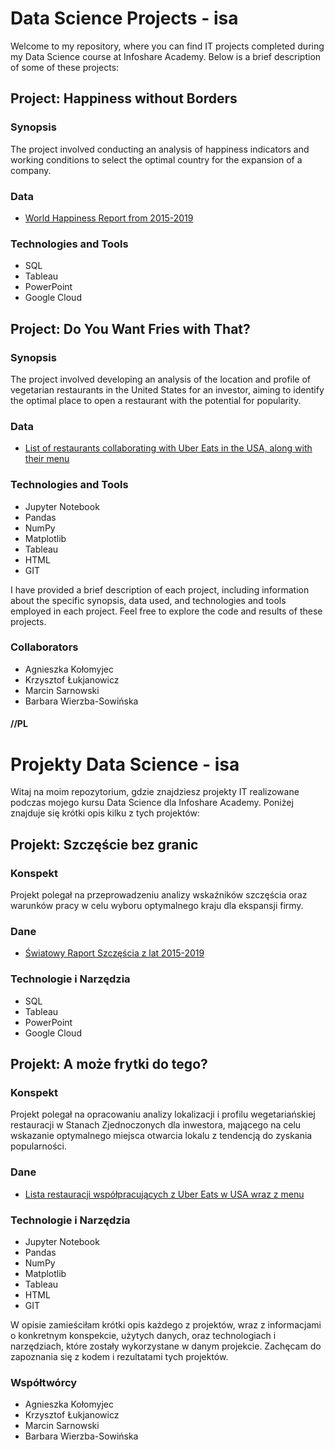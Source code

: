 # Data Science Projects - isa

Welcome to my repository, where you can find IT projects completed during my Data Science course at Infoshare Academy. Below is a brief description of some of these projects:

## Project: Happiness without Borders

### Synopsis
The project involved conducting an analysis of happiness indicators and working conditions to select the optimal country for the expansion of a company.

### Data
- <a href="https://https://www.kaggle.com/datasets/unsdsn/world-happiness">World Happiness Report from 2015-2019</a>

### Technologies and Tools
- SQL
- Tableau
- PowerPoint
- Google Cloud

## Project: Do You Want Fries with That?

### Synopsis
The project involved developing an analysis of the location and profile of vegetarian restaurants in the United States for an investor, aiming to identify the optimal place to open a restaurant with the potential for popularity.

### Data
- <a href="https://www.kaggle.com/datasets/ahmedshahriarsakib/uber-eats-usa-restaurants-menus">List of restaurants collaborating with Uber Eats in the USA, along with their menu</a>

### Technologies and Tools
- Jupyter Notebook
- Pandas
- NumPy
- Matplotlib
- Tableau
- HTML
- GIT

I have provided a brief description of each project, including information about the specific synopsis, data used, and technologies and tools employed in each project. Feel free to explore the code and results of these projects.

### Collaborators

- Agnieszka Kołomyjec
- Krzysztof Łukjanowicz
- Marcin Sarnowski
- Barbara Wierzba-Sowińska



#### //PL

# Projekty Data Science - isa

Witaj na moim repozytorium, gdzie znajdziesz projekty IT realizowane podczas mojego kursu Data Science dla Infoshare Academy. Poniżej znajduje się krótki opis kilku z tych projektów:

## Projekt: Szczęście bez granic

### Konspekt
Projekt polegał na przeprowadzeniu analizy wskaźników szczęścia oraz warunków pracy w celu wyboru optymalnego kraju dla ekspansji firmy.

### Dane
- <a href="https://https://www.kaggle.com/datasets/unsdsn/world-happiness">Światowy Raport Szczęścia z lat 2015-2019</a>

### Technologie i Narzędzia
- SQL
- Tableau
- PowerPoint
- Google Cloud

## Projekt: A może frytki do tego?

### Konspekt
Projekt polegał na opracowaniu analizy lokalizacji i profilu wegetariańskiej restauracji w Stanach Zjednoczonych dla inwestora, mającego na celu wskazanie optymalnego miejsca otwarcia lokalu z tendencją do zyskania popularności.

### Dane
- <a href="https://www.kaggle.com/datasets/ahmedshahriarsakib/uber-eats-usa-restaurants-menus">Lista restauracji współpracujących z Uber Eats w USA wraz z menu</a>

### Technologie i Narzędzia
- Jupyter Notebook
- Pandas
- NumPy
- Matplotlib
- Tableau
- HTML
- GIT

W opisie zamieściłam krótki opis każdego z projektów, wraz z informacjami o konkretnym konspekcie, użytych danych, oraz technologiach i narzędziach, które zostały wykorzystane w danym projekcie. Zachęcam do zapoznania się z kodem i rezultatami tych projektów.

### Współtwórcy

- Agnieszka Kołomyjec
- Krzysztof Łukjanowicz
- Marcin Sarnowski
- Barbara Wierzba-Sowińska
